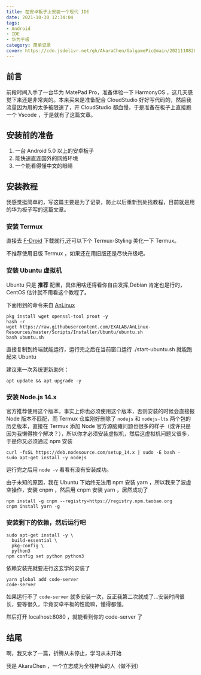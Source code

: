 ```yaml
---
title: 在安卓板子上安装一个现代 IDE
date: 2021-10-30 12:34:04
tags:
- Android
- IDE
- 华为平板
category: 简单记录
cover: https://cdn.jsdelivr.net/gh/AkaraChen/GalgamePic@main/20211108202000.png
---
```


## 前言

前段时间入手了一台华为 MatePad Pro，准备体验一下 HarmonyOS ，这几天感觉下来还是非常爽的。本来买来是准备配合 CloudStudio 好好写代码的，然后我流量因为用的太多被限速了，开 CloudStudio 都血慢，于是准备在板子上直接跑一个 Vscode ，于是就有了这篇文章。

## 安装前的准备

1. 一台 Android 5.0 以上的安卓板子
2. 能快速直连国外的网络环境
3. 一个能看得懂中文的眼睛

## 安装教程

我感觉挺简单的，写这篇主要是为了记录，防止以后重新到处找教程，目前就是用的华为板子写的这篇文章。

### 安装 Termux

直接去 [F-Droid](https://search.f-droid.org/?q=termux&lang=zh_Hans) 下载就行,还可以下个 Termux-Styling 美化一下 Termux。

不推荐使用旧版 Termux ，如果还在用旧版还是尽快升级吧。

### 安装 Ubuntu 虚拟机

Ubuntu 只是 **推荐** 配置，具体用啥还得看你自由发挥,Debian 肯定也是行的，CentOS 估计就不用看这个教程了。

下面用到的命令来自 [AnLinux](https://f-droid.org/zh_Hans/packages/exa.lnx.a/)

```plain
pkg install wget openssl-tool proot -y 
hash -r 
wget https://raw.githubusercontent.com/EXALAB/AnLinux-Resources/master/Scripts/Installer/Ubuntu/ubuntu.sh 
bash ubuntu.sh 
```

直接复制到终端就能运行，运行完之后在当前窗口运行 ./start-ubuntu.sh 就能跑起来 Ubuntu

建议来一次系统更新助兴：

```plain
apt update && apt upgrade -y
```

### 安装 Node.js 14.x

官方推荐使用这个版本，事实上你也必须使用这个版本，否则安装的时候会直接报 Node 版本不匹配，而 Termux 仓库刚好删除了 `nodejs` 和 `nodejs-lts` 两个包的历史版本，直接在 Termux 添加 Node 官方源脑瘫问题也很多的样子（或许只是因为我懒得挨个解决？），所以你才必须安装虚拟机，然后这虚拟机问题又很多，于是你又必须通过 npm 安装

```plain
curl -fsSL https://deb.nodesource.com/setup_14.x | sudo -E bash -
sudo apt-get install -y nodejs
```

运行完之后用 `node -v` 看看有没有安装成功。

由于未知的原因，我在 Ubuntu 下始终无法用 npm 安装 yarn ，所以我来了波虚空操作，安装 cnpm ，然后用 cnpm 安装 yarn ，居然成功了

```plain
npm install -g cnpm --registry=https://registry.npm.taobao.org
cnpm install yarn -g
```

### 安装剩下的依赖，然后运行吧

```plain
sudo apt-get install -y \
  build-essential \
  pkg-config \
  python3
npm config set python python3
```

依赖安装完就要进行这玄学的安装了

```plain
yarn global add code-server
code-server
```

如果运行不了 `code-server` 就多安装一次，反正我第二次就成了...安装时间很长，要等很久，毕竟安卓平板的性能嘛，懂得都懂。

然后打开 localhost:8080 ，就能看到你的 code-server 了

## 结尾

啊，我又水了一篇，折腾从未停止，学习从未开始

我是 AkaraChen ，一个立志成为全栈神仙的人（做不到）
